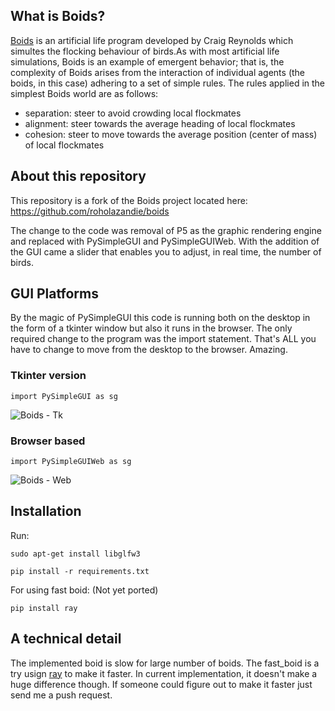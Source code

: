 ## What is Boids?
[Boids](https://en.wikipedia.org/wiki/Boids) is an artificial life program developed by Craig Reynolds which simultes the flocking behaviour of birds.As with most artificial life simulations, Boids is an example of emergent behavior; that is, the complexity of Boids arises from the interaction of individual agents (the boids, in this case) adhering to a set of simple rules. The rules applied in the simplest Boids world are as follows:

* separation: steer to avoid crowding local flockmates
* alignment: steer towards the average heading of local flockmates
* cohesion: steer to move towards the average position (center of mass) of local flockmates

## About this repository
This repository is a fork of the Boids project located here:
https://github.com/roholazandie/boids

The change to the code was removal of P5 as the graphic rendering engine and replaced with PySimpleGUI and PySimpleGUIWeb.  With the addition of the GUI came a slider that enables you to adjust, in real time, the number of birds.

## GUI Platforms

By the magic of PySimpleGUI this code is running both on the desktop in the form of a tkinter window but also it runs in the browser.  The only required change to the program was the import statement.  That's ALL you have to change to move from the desktop to the browser.  Amazing.

### Tkinter version
`import PySimpleGUI as sg`

![Boids - Tk](https://user-images.githubusercontent.com/13696193/59565880-8ec5de80-9026-11e9-9832-ab7b05fd7b5c.gif)

### Browser based
`import PySimpleGUIWeb as sg`

![Boids - Web](https://user-images.githubusercontent.com/13696193/59565883-9a190a00-9026-11e9-80c9-1822b2cda6af.gif)


## Installation

 Run:
 ```
 sudo apt-get install libglfw3
 ```
 ```
pip install -r requirements.txt
```
For using fast boid:  (Not yet ported)
```
pip install ray
```

## A technical detail
The implemented boid is slow for large number of boids. The fast_boid is a try usign [ray](https://github.com/ray-project/ray) to make it faster. In current implementation, it doesn't make a huge difference though. If someone could figure out to make it faster just send me a push request.
